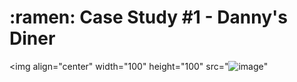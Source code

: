 <h1> :ramen: Case Study #1 - Danny's Diner </h1>

<img align="center" width="100" height="100" src="![image](https://github.com/VishalNimbolkar/8weeksqlchallenge/assets/80448632/25aa82e2-ff90-4aa3-afdc-ae4efa9ccfc0)"
>


